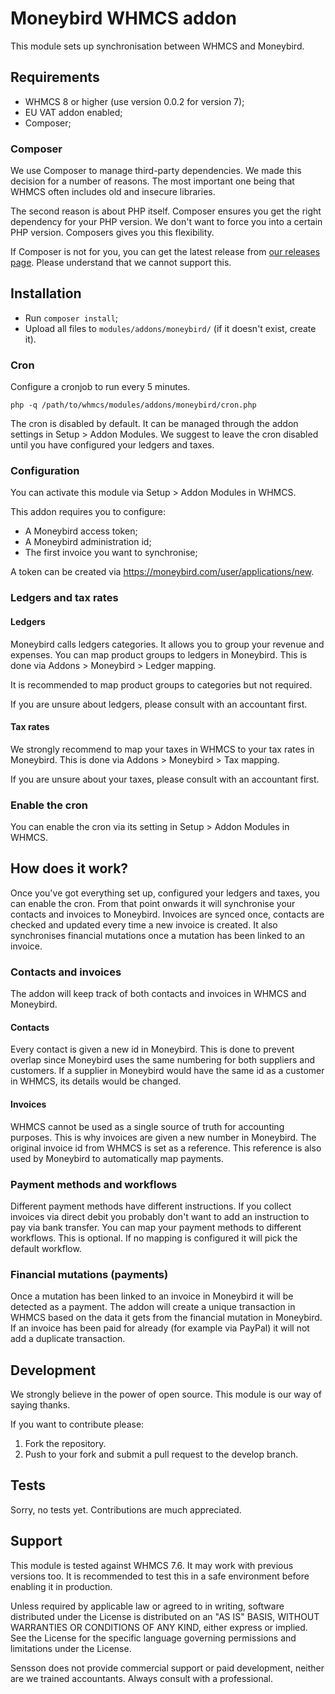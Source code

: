 # Moneybird WHMCS addon

This module sets up synchronisation between WHMCS and Moneybird.

## Requirements

* WHMCS 8 or higher (use version 0.0.2 for version 7);
* EU VAT addon enabled;
* Composer;

### Composer

We use Composer to manage third-party dependencies. We made this
decision for a number of reasons. The most important one being
that WHMCS often includes old and insecure libraries.

The second reason is about PHP itself. Composer ensures you get
the right dependency for your PHP version. We don't want to force
you into a certain PHP version. Composers gives you this flexibility.

If Composer is not for you, you can get the latest release from
[our releases page](https://github.com/sensson/whmcs-moneybird/releases).
Please understand that we cannot support this.

## Installation

* Run `composer install`;
* Upload all files to `modules/addons/moneybird/` (if it doesn't exist, create it).

### Cron

Configure a cronjob to run every 5 minutes.

`php -q /path/to/whmcs/modules/addons/moneybird/cron.php`

The cron is disabled by default. It can be managed through the addon
settings in Setup > Addon Modules. We suggest to leave the cron disabled
until you have configured your ledgers and taxes.

### Configuration

You can activate this module via Setup > Addon Modules in WHMCS.

This addon requires you to configure:

* A Moneybird access token;
* A Moneybird administration id;
* The first invoice you want to synchronise;

A token can be created via https://moneybird.com/user/applications/new.

### Ledgers and tax rates

#### Ledgers

Moneybird calls ledgers categories. It allows you to group your revenue and
expenses. You can map product groups to ledgers in Moneybird. This is done
via Addons > Moneybird > Ledger mapping.

It is recommended to map product groups to categories but not required.

If you are unsure about ledgers, please consult with an accountant first.

#### Tax rates

We strongly recommend to map your taxes in WHMCS to your tax rates in
Moneybird. This is done via Addons > Moneybird > Tax mapping.

If you are unsure about your taxes, please consult with an accountant first.

### Enable the cron

You can enable the cron via its setting in Setup > Addon Modules in WHMCS.

## How does it work?

Once you've got everything set up, configured your ledgers and taxes, you can
enable the cron. From that point onwards it will synchronise your contacts
and invoices to Moneybird. Invoices are synced once, contacts are checked
and updated every time a new invoice is created. It also synchronises
financial mutations once a mutation has been linked to an invoice.

### Contacts and invoices

The addon will keep track of both contacts and invoices in WHMCS and Moneybird.

#### Contacts

Every contact is given a new id in Moneybird. This is done to prevent overlap
since Moneybird uses the same numbering for both suppliers and customers. If
a supplier in Moneybird would have the same id as a customer in WHMCS, its
details would be changed.

#### Invoices

WHMCS cannot be used as a single source of truth for accounting purposes. This
is why invoices are given a new number in Moneybird. The original invoice id
from WHMCS is set as a reference. This reference is also used by Moneybird
to automatically map payments.

### Payment methods and workflows

Different payment methods have different instructions. If you collect invoices
via direct debit you probably don't want to add an instruction to pay via
bank transfer. You can map your payment methods to different workflows. This
is optional. If no mapping is configured it will pick the default workflow.

### Financial mutations (payments)

Once a mutation has been linked to an invoice in Moneybird it will be detected
as a payment. The addon will create a unique transaction in WHMCS based on the
data it gets from the financial mutation in Moneybird. If an invoice has been
paid for already (for example via PayPal) it will not add a duplicate
transaction.

## Development

We strongly believe in the power of open source. This module is our way of
saying thanks.

If you want to contribute please:

1. Fork the repository.
2. Push to your fork and submit a pull request to the develop branch.

## Tests

Sorry, no tests yet. Contributions are much appreciated.

## Support

This module is tested against WHMCS 7.6. It may work with previous versions
too. It is recommended to test this in a safe environment before enabling
it in production.

Unless required by applicable law or agreed to in writing, software
distributed under the License is distributed on an "AS IS" BASIS,
WITHOUT WARRANTIES OR CONDITIONS OF ANY KIND, either express or implied.
See the License for the specific language governing permissions and
limitations under the License.

Sensson does not provide commercial support or paid development, neither are
we trained accountants. Always consult with a professional.
